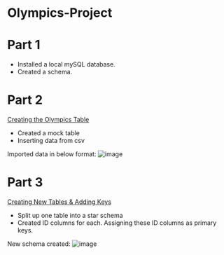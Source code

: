 # Olympics-Project

# **Part 1**

- Installed a local mySQL database.
- Created a schema.

# **Part 2**

[Creating the Olympics Table](https://github.com/jessrobbin/Olympics-Project/blob/main/Creating%20Olympics%20Table.sql) 
- Created a mock table
- Inserting data from csv

Imported data in below format:
![image](https://github.com/user-attachments/assets/f0d6a3a5-a515-4e27-85ec-89ea887cb800)



# **Part 3**

[Creating New Tables & Adding Keys](https://github.com/jessrobbin/Olympics-Project/blob/main/Creating%20New%20Tables%20%26%20Adding%20Keys.sql) 
- Split up one table into a star schema
- Created ID columns for each. Assigning these ID columns as primary keys.

New schema created:
![image](https://github.com/user-attachments/assets/b9c3d61d-7483-4369-94c3-aaa80874dd2b)
